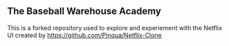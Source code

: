 ## The Baseball Warehouse Academy

This is a forked repository used to explore and experiement with the Netflix UI created by https://github.com/Pinqua/Netflix-Clone

